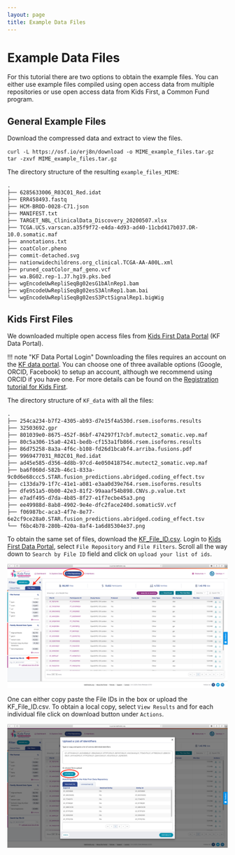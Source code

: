```yaml
---
layout: page
title: Example Data Files
---
```


Example Data Files
===================

For this tutorial there are two options to obtain the example files. You can either use example files compiled using open access data from multiple repositories or use open access data from Kids First, a Common Fund program.

General Example Files
-----------------------
Download the compressed data and extract to view the files.

```
curl -L https://osf.io/erj8n/download -o MIME_example_files.tar.gz
tar -zxvf MIME_example_files.tar.gz
```
The directory structure of the resulting `example_files_MIME`:

```
.
├── 6285633006_R03C01_Red.idat
├── ERR458493.fastq
├── HCM-BROD-0028-C71.json
├── MANIFEST.txt
├── TARGET_NBL_ClinicalData_Discovery_20200507.xlsx
├── TCGA.UCS.varscan.a35f9f72-e4da-4d93-ad40-11cbd417b037.DR-10.0.somatic.maf
├── annotations.txt
├── coatColor.pheno
├── commit-detached.svg
├── nationwidechildrens.org_clinical.TCGA-AA-A00L.xml
├── pruned_coatColor_maf_geno.vcf
├── wa.BG02.rep-1.J7.hg19.pks.bed
├── wgEncodeUwRepliSeqBg02esG1bAlnRep1.bam
├── wgEncodeUwRepliSeqBg02esS3AlnRep1.bam.bai
└── wgEncodeUwRepliSeqBg02esS3PctSignalRep1.bigWig
```

Kids First Files
------------------

We downloaded multiple open access files from [Kids First Data Portal](https://kidsfirstdrc.org) (KF Data Portal).

!!! note "KF Data Portal Login"
    Downloading the files requires an account on the [KF data portal](https://kidsfirstdrc.org). You can choose one of three available options (Google, ORCID, Facebook) to setup an account, although we recommend using ORCID if you have one. For more details can be found on the [Registration tutorial for Kids First](../../Kids-First/Setting-up-your-KF-Portal-Permissions/KF_2_Registration.md).

The directory structure of `KF_data` with all the files:

```
.
├── 254ca234-b7f2-4305-ab93-d7e15f4a530d.rsem.isoforms.results
├── 32503692.gpr
├── 801039e0-8675-452f-86bf-474297f17cbf.mutect2_somatic.vep.maf
├── 80c5a306-15a0-4241-bedb-cf153a1fb866.rsem.isoforms.results
├── 86d75258-8a3a-4f6c-b108-fd26d1bcabf4.arriba.fusions.pdf
├── 9969477031_R02C01_Red.idat
├── ad45e585-d356-4d8b-97cd-4e050418754c.mutect2_somatic.vep.maf
├── ba6f060d-582b-46c1-833a-9c0d6e68ccc5.STAR.fusion_predictions.abridged.coding_effect.tsv
├── c133da79-1f7c-41e1-a081-e3aa0d39e764.rsem.isoforms.results
├── dfe951a5-0b00-42e3-81f2-99aaaf54b898.CNVs.p.value.txt
├── e7adf495-d7da-4b85-8f27-e1f7ecbe45a3.png
├── ee49988d-8ab8-4902-9e4e-dfc2face240d.somaticSV.vcf
├── f06987bc-aca3-4f7e-8e77-6e2cf9ce28a0.STAR.fusion_predictions.abridged.coding_effect.tsv
└── f6bc4b78-280b-420a-8af4-1a6d85304e37.png    
```

To obtain the same set of files, download the [KF_File_ID.csv](./mime_supplementary_files/KF_File_ID.csv). Login to [Kids First Data Portal](https://kidsfirstdrc.org), select `File Repository` and `File Filters`. Scroll all the way down to `Search by File ID` field and click on `upload your list of ids`.

![Search by File ID](../../images/KFDRC_search_by_file_ID.png "Search by File ID")

One can either copy paste the File IDs in the box or upload the KF_File_ID.csv. To obtain a local copy, select `View Results` and for each individual file click on download button under `Actions`.

![File ID upload](../../images/KFDRC_file_ID_upload.png "File ID upload")
